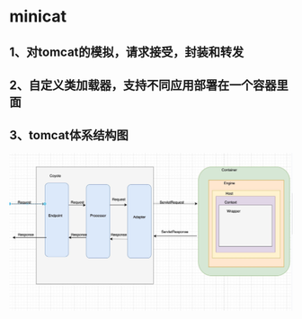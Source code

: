 # minicat
## 1、对tomcat的模拟，请求接受，封装和转发
## 2、自定义类加载器，支持不同应用部署在一个容器里面
## 3、tomcat体系结构图
![tomcat体系结构图](https://github.com/superad/minicat/blob/master/7e0957149a8775abe9d9ed217feeb70.jpg)
